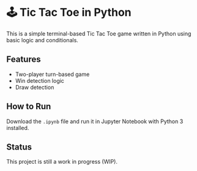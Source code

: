 # 🕹️ Tic Tac Toe in Python

This is a simple terminal-based Tic Tac Toe game written in Python using basic logic and conditionals.

## Features
- Two-player turn-based game
- Win detection logic
- Draw detection

## How to Run
Download the `.ipynb` file and run it in Jupyter Notebook with Python 3 installed.

## Status
This project is still a work in progress (WIP).
